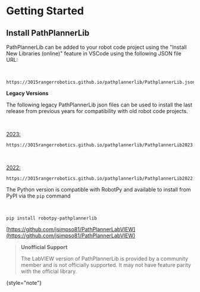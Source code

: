# Getting Started

## Install PathPlannerLib

<tabs>
<tab title="Java/C++">

PathPlannerLib can be added to your robot code project using the "Install New Libraries (online)" feature in VSCode
using the following JSON file URL:

<br/>

```text
https://3015rangerrobotics.github.io/pathplannerlib/PathplannerLib.json
```

**Legacy Versions**

The following legacy PathPlannerLib json files can be used to install the last release from previous years for
compatibility with old robot code projects.

<br/>

<u>2023:</u>
```text
https://3015rangerrobotics.github.io/pathplannerlib/PathplannerLib2023.json
```

<br/>

<u>2022:</u>
```text
https://3015rangerrobotics.github.io/pathplannerlib/PathplannerLib2022.json
```

</tab>
<tab title="Python">

The Python version is compatible with RobotPy and available to install from PyPI via the `pip` command

<br/>

```text
pip install robotpy-pathplannerlib
```

</tab>
<tab title="LabVIEW">

[https://github.com/jsimpso81/PathPlannerLabVIEW](https://github.com/jsimpso81/PathPlannerLabVIEW)

> **Unofficial Support**
>
> The LabVIEW version of PathPlannerLib is provided by a community member and is not officially supported. It may not
> have feature parity with the official library.
>
{style="note"}

</tab>
</tabs>

<include from="pplib-Build-an-Auto.md" element-id="build-an-auto"></include>
